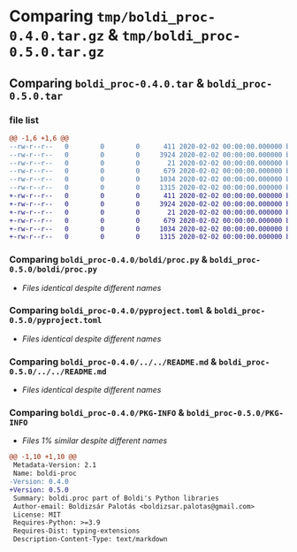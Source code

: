 # Comparing `tmp/boldi_proc-0.4.0.tar.gz` & `tmp/boldi_proc-0.5.0.tar.gz`

## Comparing `boldi_proc-0.4.0.tar` & `boldi_proc-0.5.0.tar`

### file list

```diff
@@ -1,6 +1,6 @@
--rw-r--r--   0        0        0      411 2020-02-02 00:00:00.000000 boldi_proc-0.4.0/boldi/_proc_version.py
--rw-r--r--   0        0        0     3924 2020-02-02 00:00:00.000000 boldi_proc-0.4.0/boldi/proc.py
--rw-r--r--   0        0        0       21 2020-02-02 00:00:00.000000 boldi_proc-0.4.0/.gitignore
--rw-r--r--   0        0        0      679 2020-02-02 00:00:00.000000 boldi_proc-0.4.0/pyproject.toml
--rw-r--r--   0        0        0     1034 2020-02-02 00:00:00.000000 boldi_proc-0.4.0/../../README.md
--rw-r--r--   0        0        0     1315 2020-02-02 00:00:00.000000 boldi_proc-0.4.0/PKG-INFO
+-rw-r--r--   0        0        0      411 2020-02-02 00:00:00.000000 boldi_proc-0.5.0/boldi/_proc_version.py
+-rw-r--r--   0        0        0     3924 2020-02-02 00:00:00.000000 boldi_proc-0.5.0/boldi/proc.py
+-rw-r--r--   0        0        0       21 2020-02-02 00:00:00.000000 boldi_proc-0.5.0/.gitignore
+-rw-r--r--   0        0        0      679 2020-02-02 00:00:00.000000 boldi_proc-0.5.0/pyproject.toml
+-rw-r--r--   0        0        0     1034 2020-02-02 00:00:00.000000 boldi_proc-0.5.0/../../README.md
+-rw-r--r--   0        0        0     1315 2020-02-02 00:00:00.000000 boldi_proc-0.5.0/PKG-INFO
```

### Comparing `boldi_proc-0.4.0/boldi/proc.py` & `boldi_proc-0.5.0/boldi/proc.py`

 * *Files identical despite different names*

### Comparing `boldi_proc-0.4.0/pyproject.toml` & `boldi_proc-0.5.0/pyproject.toml`

 * *Files identical despite different names*

### Comparing `boldi_proc-0.4.0/../../README.md` & `boldi_proc-0.5.0/../../README.md`

 * *Files identical despite different names*

### Comparing `boldi_proc-0.4.0/PKG-INFO` & `boldi_proc-0.5.0/PKG-INFO`

 * *Files 1% similar despite different names*

```diff
@@ -1,10 +1,10 @@
 Metadata-Version: 2.1
 Name: boldi-proc
-Version: 0.4.0
+Version: 0.5.0
 Summary: boldi.proc part of Boldi's Python libraries
 Author-email: Boldizsár Palotás <boldizsar.palotas@gmail.com>
 License: MIT
 Requires-Python: >=3.9
 Requires-Dist: typing-extensions
 Description-Content-Type: text/markdown
```

